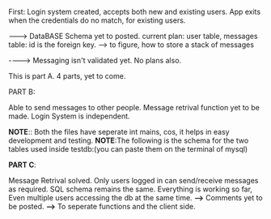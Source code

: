 
First: Login system created, accepts both new and existing users. App exits when the credentials do no match, for existing users.

--->
    DataBASE Schema yet to posted.
    current plan: user table, messages table: id is the foreign key. 
        --> to figure, how to store a stack of messages
 
 ----> Messaging isn't validated yet. No plans also.
 
 This is part A.
 4 parts, yet to come.


PART B:

Able to send messages to other people.
Message retrival function yet to be made.
Login System is independent.

**NOTE**:: Both the files have seperate int mains, cos, it helps in easy development and testing.
**NOTE**:The following is the schema for the two tables used inside testdb:(you can paste them on the terminal of mysql)


**PART C**:

Message Retrival solved.
Only users logged in can send/receive messages as required.
SQL schema remains the same.
Everything is working so far, Even multiple users accessing the db at the same time.
**-->** Comments yet to be posted.
**-->** To seperate functions and the client side.
